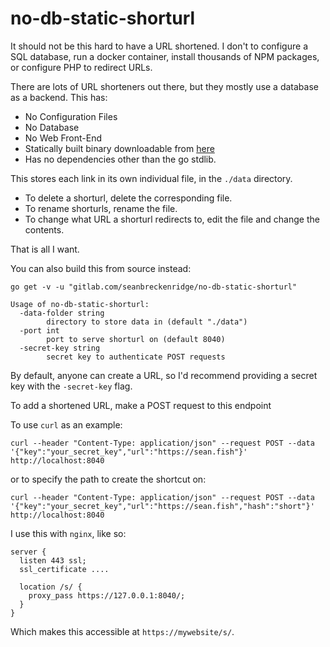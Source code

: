 # no-db-static-shorturl

It should not be this hard to have a URL shortened. I don't to configure a SQL database, run a docker container, install thousands of NPM packages, or configure PHP to redirect URLs.

There are lots of URL shorteners out there, but they mostly use a database as a backend. This has:

- No Configuration Files
- No Database
- No Web Front-End
- Statically built binary downloadable from [here](https://github.com/seanbreckenridge/no-db-static-shorturl/releases)
- Has no dependencies other than the go stdlib.

This stores each link in its own individual file, in the `./data` directory.

- To delete a shorturl, delete the corresponding file.
- To rename shorturls, rename the file.
- To change what URL a shorturl redirects to, edit the file and change the contents.

That is all I want.

You can also build this from source instead:

`go get -v -u "gitlab.com/seanbreckenridge/no-db-static-shorturl"`

```
Usage of no-db-static-shorturl:
  -data-folder string
    	directory to store data in (default "./data")
  -port int
    	port to serve shorturl on (default 8040)
  -secret-key string
    	secret key to authenticate POST requests
```

By default, anyone can create a URL, so I'd recommend providing a secret key with the `-secret-key` flag.

To add a shortened URL, make a POST request to this endpoint

To use `curl` as an example:

```
curl --header "Content-Type: application/json" --request POST --data '{"key":"your_secret_key","url":"https://sean.fish"}' http://localhost:8040
```

or to specify the path to create the shortcut on:

```
curl --header "Content-Type: application/json" --request POST --data '{"key":"your_secret_key","url":"https://sean.fish","hash":"short"}' http://localhost:8040
```

I use this with `nginx`, like so:

```
server {
  listen 443 ssl;
  ssl_certificate ....

  location /s/ {
    proxy_pass https://127.0.0.1:8040/;
  }
}
```

Which makes this accessible at `https://mywebsite/s/`.
